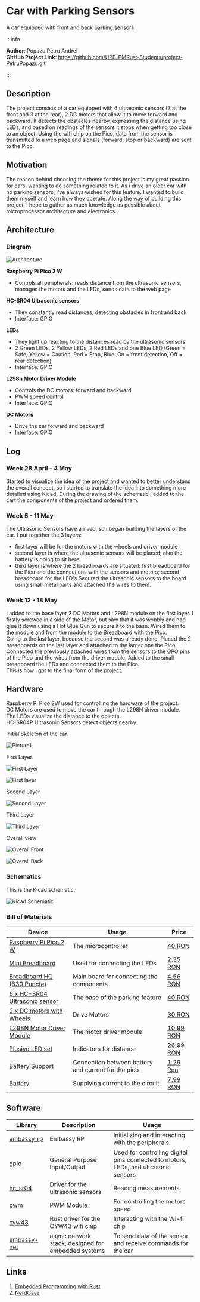 # Car with Parking Sensors

A car equipped with front and back parking sensors. 

:::info 

**Author**: Popazu Petru Andrei\
**GitHub Project Link**: https://github.com/UPB-PMRust-Students/project-PetruPopazu.git

:::

## Description

The project consists of a car equipped with 6 ultrasonic sensors (3 at the front and 3 at the rear), 2 DC motors that allow it to move forward and backward. It detects the obstacles nearby, expressing the distance using LEDs, and based on readings of the sensors it stops when getting too close to an object. Using the wifi chip on the Pico, data from the sensor is transmitted to a web page and signals (forward, stop or backward) are sent to the Pico.

## Motivation

The reason behind choosing the theme for this project is my great passion for cars, wanting to do something related to it. As i drive an older car with no parking sensors, i've always wished for this feature. I wanted to build them myself and learn how they operate. Along the way of building this project, i hope to gather as much knowledge as possible about microprocessor architecture and electronics.

## Architecture 
### Diagram

![Architecture](Architecture.webp)

**Raspberry Pi Pico 2 W**
- Controls all peripherals: reads distance from the ultrasonic sensors, manages the motors and the LEDs, sends data to the web page

**HC-SR04 Ultrasonic sensors**
- They constantly read distances, detecting obstacles in front and back
- Interface: GPIO

**LEDs**
- They light up reacting to the distances read by the ultrasonic sensors
- 2 Green LEDs, 2 Yellow LEDs, 2 Red LEDs and one Blue LED (Green = Safe, Yellow = Caution, Red = Stop, Blue: On = front detection, Off = rear detection)
- Interface: GPIO

**L298n Motor Driver Module**
- Controls the DC motors: forward and backward
- PWM speed control
- Interface: GPIO

**DC Motors**
- Drive the car forward and backward
- Interface: GPIO

## Log

<!-- write your progress here every week -->

### Week 28 April - 4 May
Started to visualize the idea of the project and wanted to better understand the overall concept, so i started to translate the idea into something more detailed using Kicad. During the drawing of the schematic I added to the cart the components of the project and ordered them.
### Week 5 - 11 May
The Ultrasonic Sensors have arrived, so i began building the layers of the car. I put together the 3 layers:
- first layer will be for the motors with the wheels and driver module
- second layer is where the ultrasonic sensors will be placed; also the battery is going to sit here
- third layer is where the 2 breadboards are situated: first breadboard for the Pico and the connections with the sensors and motors; second breadboard for the LED's
Secured the ultrasonic sensors to the board using small metal parts and attached the wires to them.
### Week 12 - 18 May
I added to the base layer 2 DC Motors and L298N module on the first layer. I firstly screwed in a side of the Motor, but saw that it was wobbly and had glue it down using a Hot Glue Gun to secure it to the base. Wired them to the module and from the module to the Breadboard with the Pico.\
Going to the last layer, because the second was already done. Placed the 2 breadboards on the last layer and attached to the larger one the Pico. Connected the previously attached wires from the sensors to the GPO pins of the Pico and the wires from the driver module. Added to the small breadboard the LEDs and connected them to the Pico. \
This is how i got to the final form of the project.

## Hardware

Raspberry Pi Pico 2W used for controlling the hardware of the project.\
DC Motors are used to move the car through the L298N driver module.\
The LEDs visualize the distance to the objects.\
HC-SR04P Ultrasonic Sensors detect objects nearby.

Initial Skeleton of the car.

![Picture1](Poza1.webp)

First Layer

![First Layer](Poza2_1.webp)

![First layer](Poza2_2.webp)

Second Layer

![Second Layer](Poaz3.webp)

Third Layer

![Third Layer](Poza4.webp)

Overall view

![Overall Front](Poza5_1.webp)

![Overall Back](Poza5_2.webp)

### Schematics

This is the Kicad schematic.

![Kicad Schematic](Schematica_f1.webp)

### Bill of Materials

<!-- Fill out this table with all the hardware components that you might need.

The format is 
```
| [Device](link://to/device) | This is used ... | [price](link://to/store) |

```

-->

| Device | Usage | Price |
|--------|--------|-------|
| [Raspberry Pi Pico 2 W](https://www.raspberrypi.com/documentation/microcontrollers/raspberry-pi-pico.html) | The microcontroller | [40 RON](https://www.optimusdigital.ro/ro/placi-raspberry-pi/13327-raspberry-pi-pico-2-w.html?gad_source=1&gad_campaignid=19615979487&gbraid=0AAAAADv-p3DfPn0jghDBkW5rmkni4ZwoA&gclid=Cj0KCQjwlMfABhCWARIsADGXdy-2UJynBEaijVkLUjd2GMpHaLt4yTef_1SemcI0xAtDyYZ3etr6UoAaAhstEALw_wcB) |
|[Mini Breadboard](https://www.mouser.com/datasheet/2/737/breadboards_for_beginners-2489753.pdf?srsltid=AfmBOooZwwJE-Z5BTXGU_PjlmlkV8tOXefhxb5O4ve18X78d9_MAQ3II)|Used for connecting the LEDs|[2.35 RON ](https://www.optimusdigital.ro/ro/prototipare-breadboard-uri/244-mini-breadboard-colorat.html?search_query=breadboard&results=125)|
|[Breadboard HQ (830 Puncte)](https://www.mouser.com/datasheet/2/737/breadboards_for_beginners-2489753.pdf?srsltid=AfmBOooZwwJE-Z5BTXGU_PjlmlkV8tOXefhxb5O4ve18X78d9_MAQ3II)|Main board for connecting the components|[4.56 RON](https://www.optimusdigital.ro/ro/prototipare-breadboard-uri/44-breadboard-400-points.html?search_query=breadboard&results=125)|
|[6 x HC-SR04 Ultrasonic sensor](https://cdn.sparkfun.com/datasheets/Sensors/Proximity/HCSR04.pdf)|The base of the parking feature|[40 RON](https://www.optimusdigital.ro/ro/senzori-senzori-ultrasonici/9-senzor-ultrasonic-hc-sr04-.html?search_query=senzor+ultrasonic&results=42)|
|[2 x DC motors with Wheels](https://handsontec.com/index.php/product/36v-mini-dc-gear-motor/)|Drive Motors|[30 RON](https://www.optimusdigital.ro/ro/motoare-altele/139-motor-cu-reductor-si-roata.html?search_query=motor+cu+roata&results=33)|
|[L298N Motor Driver Module](https://www.handsontec.com/dataspecs/L298N%20Motor%20Driver.pdf)|The motor driver module|[10.99 RON](https://www.optimusdigital.ro/ro/drivere-de-motoare-cu-perii/145-driver-de-motoare-dual-l298n.html?search_query=l298n&results=4)|
|[Plusivo LED set](https://www.plusivo.com/electronics-kit/36-plusivo-3mm-and-5mm-diffused-led-light-emitting-diode-assortment-kit.html)|Indicators for distance|[26.99 RON](https://www.optimusdigital.ro/ro/kituri-optimus-digital/9517-set-de-led-uri-asortate-de-5-mm-si-3-mm-310-buc-cu-rezistoare-bonus.html?search_query=led&results=779)|
|[Battery Support](https://www.optimusdigital.ro/ro/suporturi-de-baterii/20-conector-pentru-baterie-de-9-v.html?search_query=suport+pentru+baterie&results=56)|Connection between battery and current for the pico|[1.29 Ron](https://www.optimusdigital.ro/ro/suporturi-de-baterii/20-conector-pentru-baterie-de-9-v.html?search_query=suport+pentru+baterie&results=56)|
|[Battery](https://www.optimusdigital.ro/ro/baterii-de-9-v-pp3/3155-baterie-alcalina-de-9-v-maxell-6lr61-4902580165017.html?search_query=baterie+9v&results=311)|Supplying current to the circuit|[7.99 RON](https://www.optimusdigital.ro/ro/baterii-de-9-v-pp3/3155-baterie-alcalina-de-9-v-maxell-6lr61-4902580165017.html?search_query=baterie+9v&results=311)|



## Software

| Library | Description | Usage |
|---------|-------------|-------|
|[embassy_rp](https://docs.embassy.dev/embassy-rp/git/rp235xb/index.html)|Embassy RP|Initializing and interacting with the peripherals|
|[gpio](https://docs.embassy.dev/embassy-stm32/git/stm32c011d6/gpio/index.html)|General Purpose Input/Output|Used for controlling digital pins connected to motors, LEDs, and ultrasonic sensors|
|[hc_sr04](https://docs.rs/hc-sr04/latest/hc_sr04/)|Driver for the ultrasonic sensors|Reading measurements|
|[pwm](https://docs.embassy.dev/embassy-rp/git/rp235xb/pwm/index.html)|PWM Module|For controlling the motors speed|
|[cyw43](https://docs.rs/cyw43/latest/cyw43/)|Rust driver for the CYW43 wifi chip|Interacting with the Wi-fi chip|
|[embassy-net](https://docs.rs/embassy-net/latest/embassy_net/)|async network stack, designed for embedded systems|To send data of the sensor and receive commands for the car|

## Links

<!-- Add a few links that inspired you and that you think you will use for your project -->

1. [Embedded Programming with Rust](https://pico.implrust.com/ultrasonic/circuit.html)
2. [NerdCave](https://www.youtube.com/@NerdCaveYT)